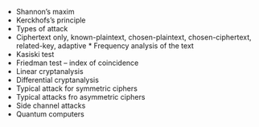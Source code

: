* Shannon’s maxim
* Kerckhofs’s principle
* Types of attack
* Ciphertext only, known-plaintext, chosen-plaintext, chosen-ciphertext, related-key, adaptive * Frequency analysis of the text
* Kasiski test
* Friedman test – index of coincidence
* Linear cryptanalysis
* Differential cryptanalysis
* Typical attack for symmetric ciphers
* Typical attacks fro asymmetric ciphers
* Side channel attacks
* Quantum computers
